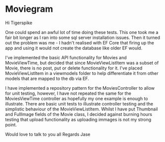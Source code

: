 # Moviegram
Hi Tigerspike

One could spend an awful lot of time doing these tests.  This one took me a fair bit longer as I ran into some sql server installation issues.  Then it turned out the problem was me - I hadn't realised with EF Core that firing up the app and using it would not create the database like older EF would.

I've implemented the basic API functionality for Movies and MovieViewTime, but decided that since MovieViewListItem was a subset of Movie, there is no post, put or delete functionality for it.  I've placed MovieViewListItem in a viewmodels 
folder to help differentiate it from other models that are mapped to the db via EF.

I have implemented a repository pattern for the MoviesController to allow for unit testing, however, I have not repeated the same for the MoviesViewTime controller as hopefully my one example is enough to illustrate.  There are basic unit tests to illustrate controller testing and the simplistic behaviour of the MovieViewListItem.  Whilst I have put Thumbnail and FullImage fields of the Movie class, I decided against burning hours testing that upload functionality as uploading immages is not my strong point.

Would love to talk to you all
Regards
Jase
